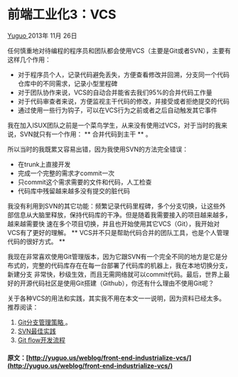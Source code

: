 #  前端工业化3：VCS

[ Yuguo ](http://yuguo.us) 2013年 11月 26日

任何慎重地对待编程的程序员和团队都会使用VCS（主要是Git或者SVN），主要有这样几个作用：

  * 对于程序员个人，记录代码避免丢失，方便查看修改并回溯，分支同一个代码仓库中的不同需求，记录小型里程碑 
  * 对于团队协作来说，VCS的自动合并能省去我们95%的合并代码工作量 
  * 对于代码审查者来说，方便监视主干代码的修改，并接受或者拒绝提交的代码 
  * 通过使用一些行为钩子，可以在VCS行为之前或者之后自动触发其它事件 

我在加入ISUX团队之前是一个菜鸟学生，从来没有使用过VCS，对于当时的我来说，SVN就只有一个作用： ** 合并代码到主干 ** 。

所以当时的我既累又容易出错，因为我使用SVN的方法完全错误：

  * 在trunk上直接开发 
  * 完成一个完整的需求才commit一次 
  * 只commit这个需求需要的文件和代码，人工检查 
  * 代码库中残留越来越多没有提交的脏代码 

我没有利用到SVN的其它功能：频繁记录代码里程碑，多个分支切换，让这些外部信息从大脑里释放，保持代码库的干净。但是随着我需要接入的项目越来越多，越来越需要快
速在多个项目切换，并且也开始使用其它VCS（Git），我开始对VCS有了更好的理解。 **
VCS并不只是帮助代码合并的团队工具，也是个人管理代码的很好方式。 **

我现在非常喜欢使用Git管理版本，因为它跟SVN有一个完全不同的地方是它是分布式的，完整的代码库存在在每一台部署了代码库的机器上，我在本地切换分支，新建分支
非常快，秒级生效，而且无需网络就可以commit代码。最后，世界上最好的开源代码社区是使用Git搭建（Github），你还有什么理由不使用Git呢？

关于各种VCS的用法和实践，其实我不用在本文一一说明，因为资料已经太多。推荐阅读：

  1. [ Git分支管理策略 ](http://www.ruanyifeng.com/blog/2012/07/git.html) 。 
  2. [ SVN最佳实践 ](http://www.tigris.org/scdocs/SVNTips.html.zh-cn)
  3. [ Git flow开发流程 ](http://ihower.tw/blog/archives/5140)

#### 原文：[http://yuguo.us/weblog/front-end-industrialize-vcs/](http://yuguo.us/weblog/front-end-industrialize-vcs/)